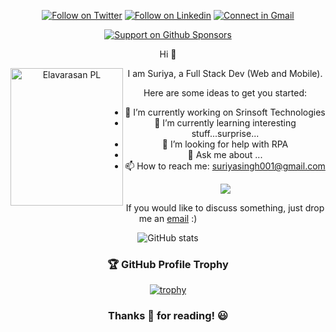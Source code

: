 <div align = "center">

[![Follow on Twitter](https://img.shields.io/badge/Follow-X-212529?labelColor=4dabf7&style=flat-square)](https://x.com/suriyasingh001)
[![Follow on Linkedin](https://img.shields.io/badge/Follow-LinkedIn-0077B5?labelColor=4dabf7&style=flat-square)](https://www.linkedin.com/in/suriya-sampath-195ba3100/)
[![Connect in Gmail](https://img.shields.io/badge/Connect-Gmail-ff6b6b?labelColor=4dabf7&style=flat-square)](mailto:suriyasingh001@gmail.com)

[![Support on Github Sponsors](https://img.shields.io/badge/❤️-Sponsor-f06595?labelColor=4dabf7&style=flat-square)](https://github.com/sponsors/ssuriyayuvan)

Hi :wave:

I am Suriya, a Full Stack Dev (Web and Mobile). 
<img align="left" width="180" height="220" alt="Elavarasan PL" src="https://sdk.bitmoji.com/render/panel/46cf02ca-eacf-4047-8bea-ec1cb5acbc87-c861c0de-4d42-41dc-a91f-e6719cec8e66-v1.png?transparent=1&palette=1"/>

Here are some ideas to get you started:

- 🔭 I’m currently working on Srinsoft Technologies
- 🌱 I’m currently learning interesting stuff...surprise...
- 🤔 I’m looking for help with RPA
- 💬 Ask me about ...
- 📫 How to reach me: suriyasingh001@gmail.com

<div><img src="https://github-readme-stats.vercel.app/api/top-langs/?username=ssuriyayuvan&theme=dark" /></div>


If you would like to discuss something, just drop me an [email](mailto:suriyasingh001@gmail.com) :)

 <!-- @Suriya's GitHub Statistics by Anuraghazra -->

![GitHub stats](https://github-readme-stats.vercel.app/api?username=ssuriyayuvan&show_icons=true&theme=tokyonight&custom_title=Suriya's%20GitHub%20Statistics&border_radius=20.0&border_color=2f353b)

### 🏆 GitHub Profile Trophy

[![trophy](https://github-profile-trophy.vercel.app/?username=ssuriyayuvan&theme=monokai&margin-w=15&margin-h=15&&no-frame=true&row=1)](https://github.com/ryo-ma/github-profile-trophy)

### Thanks 🙏 for reading! :smiley:

</div>
<!--
**ssuriyayuvan/ssuriyayuvan** is a ✨ _special_ ✨ repository because its `README.md` (this file) appears on your GitHub profile.
